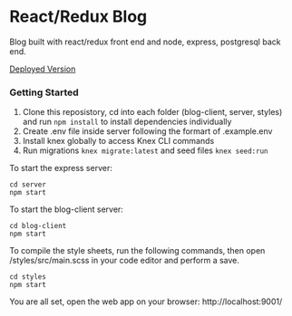 # React/Redux Blog

Blog built with react/redux front end and node, express, postgresql back end.

[Deployed Version](https://gabriella-blog.herokuapp.com/)

### Getting Started

1) Clone this reposistory, cd into each folder (blog-client, server, styles) and run `npm install` to install dependencies individually 
2) Create .env file inside server following the formart of .example.env 
3) Install knex globally to access Knex CLI commands
4) Run migrations `knex migrate:latest` and seed files `knex seed:run`

To start the express server:
```
cd server
npm start
```

To start the blog-client server:
```
cd blog-client
npm start
```

To compile the style sheets, run the following commands, then open /styles/src/main.scss in your code editor and perform a save.

``` 
cd styles
npm start
```

You are all set, open the web app on your browser: http://localhost:9001/
